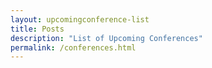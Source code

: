 ```yaml
---
layout: upcomingconference-list
title: Posts
description: "List of Upcoming Conferences"
permalink: /conferences.html
---
```

